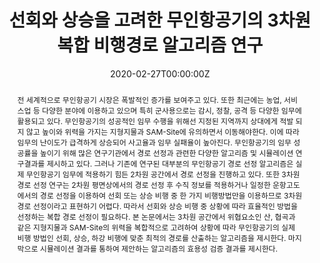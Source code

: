 ---
title: "선회와 상승을 고려한 무인항공기의 3차원 복합 비행경로 알고리즘 연구"
authors:
- admin
date: "2020-02-27T00:00:00Z"
doi: ""

# Schedule page publish date (NOT publication's date).
publishDate: "2020-01-27T00:00:00Z"

# Publication type.
# Legend: 0 = Uncategorized; 1 = Conference paper; 2 = Journal article;
# 3 = Preprint / Working Paper; 4 = Report; 5 = Book; 6 = Book section;
# 7 = Thesis; 8 = Patent
publication_types: ["7"]

# Publication name and optional abbreviated publication name.
publication: "한국산업기술대학교 일반대학원"
publication_short: ""

abstract: "전 세계적으로 무인항공기 시장은 폭발적인 증가를 보여주고 있다. 또한
최근에는 농업, 서비스업 등 다양한 분야에 이용하고 있으며 특히
군사용으로는 감시, 정찰, 공격 등 다양한 임무에 활용되고 있다.
무인항공기의 성공적인 임무 수행을 위해선 지정된 지역까지 상대에게 적발
되지 않고 높이와 위력을 가지는 지형지물과 SAM-Site에 유의하면서
이동해야한다. 이에 따라 임무의 난이도가 급격하게 상승되어 사고율과 임무
실패율이 높아진다.
무인항공기의 임무 성공률을 높이기 위해 많은 연구기관에서 경로 선정과
관련한 다양한 알고리즘 및 시뮬레이션 연구결과를 제시하고 있다.
그러나 기존에 연구된 대부분의 무인항공기 경로 선정 알고리즘은 실제
무인항공기 임무에 적용하기 힘든 2차원 공간에서 경로 선정을 진행하고
있다. 또한 3차원 경로 선정 연구는 2차원 평면상에서의 경로 선정 후 수직
정보를 적용하거나 일정한 운항고도에서의 경로 선정을 이용하여 선회 또는
상승 비행 중 한 가지 비행방법만을 이용하므로 3차원 경로 선정이라고
표현하기 어렵다. 따라서 선회와 상승 비행 중 상황에 따라 효율적인 방법을
선정하는 복합 경로 선정이 필요하다. 본 논문에서는 3차원 공간에서
위협요소인 산, 협곡과 같은 지형지물과 SAM-Site의 위력을 복합적으로
고려하여 상황에 따라 무인항공기의 실제 비행 방법인 선회, 상승, 하강
비행에 맞춘 최적의 경로를 산출하는 알고리즘을 제시한다. 마지막으로
시뮬레이션 결과를 통하여 제안하는 알고리즘의 효용성 검증 결과를
제시한다."

# Summary. An optional shortened abstract.
#summary: Lorem ipsum dolor sit amet, consectetur adipiscing elit. Duis posuere tellus ac convallis placerat. Proin tincidunt magna sed ex sollicitudin condimentum.

tags:
- 3차원 경로선정
- 알고리즘
- 무인항공기
- 보로노이 다이어그램
- 베지어 곡선
- MATLAB
featured: true

# links:
# - name: ""
#   url: ""
url_pdf: "files/masters_thesis_uav_3d_pathplanning.pdf"
url_code: ''
url_dataset: ''
url_poster: ''
url_project: ''
url_slides: ''
url_source: ''
url_video: ''

# Featured image
# To use, add an image named `featured.jpg/png` to your page's folder. 
image:
  caption: 'Image credit: [**Unsplash**](https://unsplash.com/photos/jdD8gXaTZsc)'
  focal_point: ""
  preview_only: false

# Associated Projects (optional).
#   Associate this publication with one or more of your projects.
#   Simply enter your project's folder or file name without extension.
#   E.g. `internal-project` references `content/project/internal-project/index.md`.
#   Otherwise, set `projects: []`.
projects:
- UAV_3D_pathplanning

# Slides (optional).
#   Associate this publication with Markdown slides.
#   Simply enter your slide deck's filename without extension.
#   E.g. `slides: "example"` references `content/slides/example/index.md`.
#   Otherwise, set `slides: ""`.
slides: ""
---